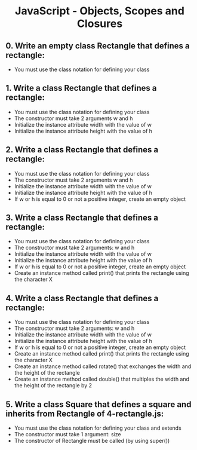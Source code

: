 # <center> JavaScript - Objects, Scopes and Closures </center>

## 0. Write an empty class Rectangle that defines a rectangle:

   * You must use the class notation for defining your class

## 1. Write a class Rectangle that defines a rectangle:

   * You must use the class notation for defining your class
   * The constructor must take 2 arguments w and h
   * Initialize the instance attribute width with the value of w
   * Initialize the instance attribute height with the value of h

## 2. Write a class Rectangle that defines a rectangle:

   * You must use the class notation for defining your class
   * The constructor must take 2 arguments w and h
   * Initialize the instance attribute width with the value of w
   * Initialize the instance attribute height with the value of h
   * If w or h is equal to 0 or not a positive integer, create an empty object

## 3. Write a class Rectangle that defines a rectangle:

   * You must use the class notation for defining your class
   * The constructor must take 2 arguments: w and h
   * Initialize the instance attribute width with the value of w
   * Initialize the instance attribute height with the value of h
   * If w or h is equal to 0 or not a positive integer, create an empty object
   * Create an instance method called print() that prints the rectangle using the character X

## 4. Write a class Rectangle that defines a rectangle:

   * You must use the class notation for defining your class
   * The constructor must take 2 arguments: w and h
   * Initialize the instance attribute width with the value of w
   * Initialize the instance attribute height with the value of h
   * If w or h is equal to 0 or not a positive integer, create an empty object
   * Create an instance method called print() that prints the rectangle using the character X
   * Create an instance method called rotate() that exchanges the width and the height of the rectangle
   * Create an instance method called double() that multiples the width and the height of the rectangle by 2

## 5. Write a class Square that defines a square and inherits from Rectangle of 4-rectangle.js:

   * You must use the class notation for defining your class and extends
   * The constructor must take 1 argument: size
   * The constructor of Rectangle must be called (by using super())
